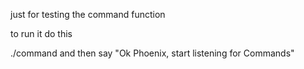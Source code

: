 just for testing the command function 

to run it do this 

./command 
and then say "Ok Phoenix, start listening for Commands"
